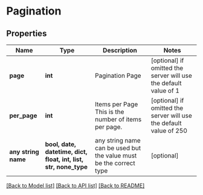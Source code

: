 # Pagination


## Properties
Name | Type | Description | Notes
------------ | ------------- | ------------- | -------------
**page** | **int** | Pagination Page | [optional]  if omitted the server will use the default value of 1
**per_page** | **int** | Items per Page  This is the number of items per page. | [optional]  if omitted the server will use the default value of 250
**any string name** | **bool, date, datetime, dict, float, int, list, str, none_type** | any string name can be used but the value must be the correct type | [optional]

[[Back to Model list]](../README.md#documentation-for-models) [[Back to API list]](../README.md#documentation-for-api-endpoints) [[Back to README]](../README.md)


